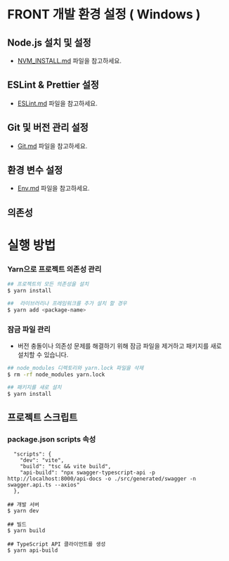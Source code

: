 # FRONT 개발 환경 설정 ( Windows )
## Node.js 설치 및 설정
- [NVM_INSTALL.md](./doc/NVM_INSTALL.md) 파일을 참고하세요.

## ESLint & Prettier 설정
- [ESLint.md](./doc/ESLint.md) 파일을 참고하세요.

## Git 및 버전 관리 설정
- [Git.md](./doc/Git.md) 파일을 참고하세요.

## 환경 변수 설정
- [Env.md](./doc/Env.md) 파일을 참고하세요.

## 의존성

# 실행 방법
### Yarn으로 프로젝트 의존성 관리
```bash
## 프로젝트의 모든 의존성을 설치
$ yarn install

##  라이브러리나 프레임워크를 추가 설치 할 경우
$ yarn add <package-name>
```

### 잠금 파일 관리
- 버전 충돌이나 의존성 문제를 해결하기 위해 잠금 파일을 제거하고 패키지를 새로 설치할 수 있습니다.
```bash
## node_modules 디렉토리와 yarn.lock 파일을 삭제
$ rm -rf node_modules yarn.lock

## 패키지를 새로 설치
$ yarn install
```

## 프로젝트 스크립트
### package.json scripts 속성
```
  "scripts": {
    "dev": "vite",
    "build": "tsc && vite build",
    "api-build": "npx swagger-typescript-api -p http://localhost:8000/api-docs -o ./src/generated/swagger -n swagger.api.ts --axios"
  },
```
```
## 개발 서버
$ yarn dev

## 빌드
$ yarn build

## TypeScript API 클라이언트를 생성
$ yarn api-build
```

